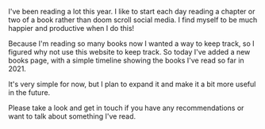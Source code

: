 I've been reading a lot this year. I like to start each day reading a chapter or two of a book
rather than doom scroll social media. I find myself to be much happier and productive when I do
this!

Because I'm reading so many books now I wanted a way to keep track, so I figured why not use this
website to keep track. So today I've added a new books page, with a simple timeline showing the
books I've read so far in 2021.

It's very simple for now, but I plan to expand it and make it a bit more useful in the future.

Please take a look and get in touch if you have any recommendations or want to talk about
something I've read.